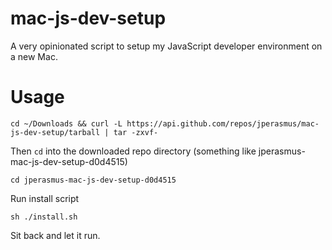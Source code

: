 # mac-js-dev-setup
A very opinionated script to setup my JavaScript developer environment on a new Mac.

# Usage
```
cd ~/Downloads && curl -L https://api.github.com/repos/jperasmus/mac-js-dev-setup/tarball | tar -zxvf-
```

Then `cd` into the downloaded repo directory (something like jperasmus-mac-js-dev-setup-d0d4515)

```
cd jperasmus-mac-js-dev-setup-d0d4515
```

Run install script

```
sh ./install.sh
```

Sit back and let it run.
